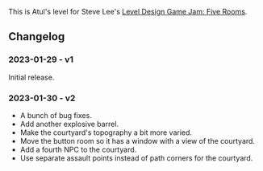 This is Atul's level for Steve Lee's [Level Design Game Jam: Five Rooms][ldjam].

[ldjam]: https://www.notion.so/toolness/Level-Design-Game-Jam-Five-Rooms-c5c00942c7614a439b83eca1e8398267

## Changelog

### 2023-01-29 - v1

Initial release.

### 2023-01-30 - v2

* A bunch of bug fixes.
* Add another explosive barrel.
* Make the courtyard's topography a bit more varied.
* Move the button room so it has a window with a view of the courtyard.
* Add a fourth NPC to the courtyard.
* Use separate assault points instead of path corners for the courtyard.
